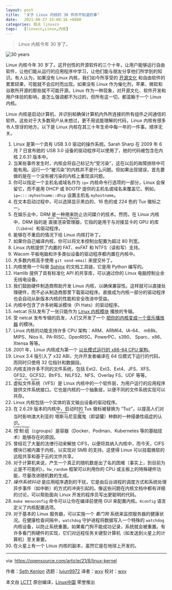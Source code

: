 ```yaml
---
layout: post
title:	"关于 Linux 内核的 30 件你不知道的事"
date:	2021-08-27 15:00:16 +0800 
categories:	观点 linuxcn 
tags:	[linuxcn,Linux,内核]
---
```




> 
> Linux 内核今年 30 岁了。
> 
> 
> 


![](/Asserts/Images//attachment/album/202108/27/150006o152rdghq0zqr02f.jpg "30 years")


Linux 内核今年 30 岁了。这开创性的开源软件的三个十年，让用户能够运行自由软件，让他们能从运行的应用程序中学习，让他们能与朋友分享他们所学到的知识。有人认为，如果没有 Linux 内核，我们如今所享受的 [开源文化](https://opensource.com/article/18/1/creative-commons-real-world) 和自由软件的累累硕果，可能就不会应时而出现。如果没有 Linux 作为催化剂，苹果、微软和谷歌所开源的那些就不可能开源。Linux 作为一种现象，对开源文化、软件开发和用户体验的影响，是怎么强调都不为过的，但所有这一切，都滥觞于一个 Linux 内核。


Linux 内核是启动计算机、并识别和确保计算机内外所连接的所有组件之间通信的软件。这些对于大多数用户从未想过，更不用说能理解的代码，Linux 内核有很多令人惊讶的地方。以下是 Linux 内核在其三十年生命中每一年的一件事。顺序无关。


1. Linux 是第一个具有 USB 3.0 驱动的操作系统。Sarah Sharp 在 2009 年 6 月 7 日宣布她的 USB 3.0 设备的驱动程序可以使用了，她的代码被包含在内核 2.6.31 版本中。
2. 当某些事件发生时，内核会将自己标记为“受污染”，这在以后的故障排除中可能有用。运行一个“被污染”的内核并不是什么问题。但如果出现错误，首先要做的是在一个没有被污染的内核上重现该问题。
3. 你可以指定一个主机名或域名作为 `ip=` 内核命令行选项的一部分，Linux 会保留它，而不是用 DHCP 或 BOOTP 提供的主机名或域名来覆盖它。例如，`ip=::::myhostname::dhcp` 设置主机名 `myhostname`。
4. 在文本启动过程中，可以选择显示黑白的、16 色的或 224 色的 Tux 徽标之一。
5. 在娱乐业中，DRM 是一种用来防止访问媒介的技术。然而，在 Linux 内核中，DRM 指的是<ruby> 直接渲染管理器 <rt>  Direct Rendering Manager </rt></ruby>，它指的是用于与对接显卡的 GPU 的库（`libdrm`）和驱动程序。
6. 能够在不重启的情况下给 Linux 内核打补丁。
7. 如果你自己编译内核，你可以将文本控制台配置为超过 80 列宽。
8. Linux 内核提供了内置的 FAT、exFAT 和 NTFS（读和写）支持。
9. Wacom 平板电脑和许多类似设备的驱动程序都内置在内核中。
10. 大多数内核高手使用 `git send-email` 来提交补丁。
11. 内核使用一个叫做 [Sphinx](https://opensource.com/article/19/11/document-python-sphinx) 的文档工具链，它是用 Python 编写的。
12. Hamlib 提供了具有标准化 API 的共享库，可以通过你的 Linux 电脑控制业余无线电设备。
13. 我们鼓励硬件制造商帮助开发 Linux 内核，以确保兼容性。这样就可以直接处理硬件，而不必从制造商那里下载驱动程序。直接成为内核一部分的驱动程序也会自动从新版本内核的性能和安全改进中受益。
14. 内核中包含了许多树莓派模块（Pi Hats）的驱动程序。
15. netcat 乐队发布了一张只能作为 [Linux 内核模块](https://github.com/usrbinnc/netcat-cpi-kernel-module) 播放的专辑。
16. 受 netcat 发布专辑的启发，人们又开发了一个 [把你的内核变成一个音乐播放器](https://github.com/FlaviaR/Netcat-Music-Kernel-Expansion) 的模块。
17. Linux 内核的功能支持许多 CPU 架构：ARM、ARM64、IA-64、 m68k、MIPS、Nios II、PA-RISC、OpenRISC、PowerPC、s390、 Sparc、x86、Xtensa 等等。
18. 2001 年，Linux 内核成为第一个 [以长模式运行的 x86-64 CPU 架构](http://www.x86-64.org/pipermail/announce/2001-June/000020.html)。
19. Linux 3.4 版引入了 x32 ABI，允许开发者编译在 64 位模式下运行的代码，而同时只使用 32 位指针和数据段。
20. 内核支持许多不同的文件系统，包括 Ext2、Ext3、Ext4、JFS、XFS、GFS2、GCFS2、BtrFS、NILFS2、NFS、Overlay FS、UDF 等等。
21. <ruby> 虚拟文件系统 <rt>  Virtual File System </rt></ruby>（VFS）是 Linux 内核中的一个软件层，为用户运行的应用程序提供文件系统接口。它也是内核的一个抽象层，以便不同的文件系统实现可以共存。
22. Linux 内核包括一个实体的盲文输出设备的驱动程序。
23. 在 2.6.29 版本的内核中，启动时的 Tux 徽标被替换为 “Tuz”，以提高人们对当时影响澳大利亚的<ruby> 塔斯马尼亚魔鬼 <rt>  Tasmanian Devil </rt></ruby>（即袋獾）种群的一种侵袭性癌症的认识。
24. <ruby> 控制组 <rt>  Control Groups </rt></ruby>（cgroups）是容器（Docker、Podman、Kubernetes 等的基础技术）能够存在的原因。
25. 曾经花了大量的法律行动来解放 CIFS，以便将其纳入内核中，而今天，CIFS 模块已被内置于内核，以实现对 SMB 的支持。这使得 Linux 可以挂载微软的远程共享和基于云的文件共享。
26. 对于计算机来说，产生一个真正的随机数是出了名的困难（事实上，到目前为止是不可能的）。`hw_random` 框架可以利用你的 CPU 或主板上的特殊硬件功能，尽量改进随机数的生成。
27. *操作系统抖动* 是应用程序遇到的干扰，它是由后台进程的调度方式和系统处理异步事件（如中断）的方式的冲突引起的。像这些问题在内核文档中都有详细的讨论，可以帮助面向 Linux 开发的程序员写出更聪明的代码。
28. `make menuconfig` 命令可以让你在编译前使用 GUI 来配置内核。`Kconfig` 语言定义了内核配置选项。
29. 对于基本的 Linux 服务器，可以实施一个 *看门狗* 系统来监控服务器的健康状况。在健康检查间隔中，`watchdog` 守护进程将数据写入一个特殊的 `watchdog` 内核设备，以防止系统重置。如果看门狗不能成功记录，系统就会被重置。有许多看门狗硬件的实现，它们对远程任务关键型计算机（如发送到火星上的计算机）至关重要。
30. 在火星上有一个 Linux 内核的副本，虽然它是在地球上开发的。




---


via: <https://opensource.com/article/21/8/linux-kernel>


作者：[Seth Kenlon](https://opensource.com/users/seth) 选题：[lujun9972](https://github.com/lujun9972) 译者：[wxy](https://github.com/wxy) 校对：[wxy](https://github.com/wxy)


本文由 [LCTT](https://github.com/LCTT/TranslateProject) 原创编译，[Linux中国](https://linux.cn/) 荣誉推出
